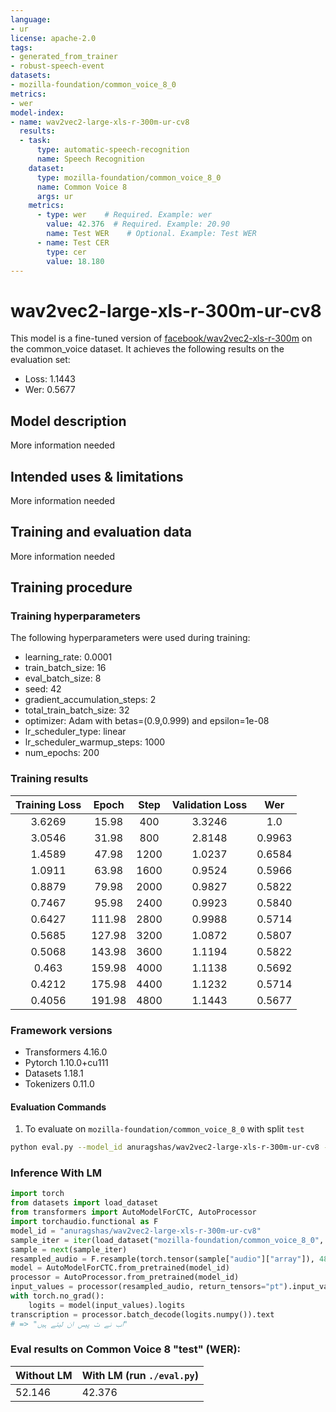 ```yaml
---
language: 
- ur
license: apache-2.0
tags:
- generated_from_trainer
- robust-speech-event
datasets:
- mozilla-foundation/common_voice_8_0
metrics:
- wer
model-index:
- name: wav2vec2-large-xls-r-300m-ur-cv8
  results:
  - task: 
      type: automatic-speech-recognition
      name: Speech Recognition
    dataset:
      type: mozilla-foundation/common_voice_8_0
      name: Common Voice 8
      args: ur
    metrics:
      - type: wer    # Required. Example: wer
        value: 42.376  # Required. Example: 20.90
        name: Test WER    # Optional. Example: Test WER
      - name: Test CER
        type: cer
        value: 18.180
---
```


<!-- This model card has been generated automatically according to the information the Trainer had access to. You
should probably proofread and complete it, then remove this comment. -->

# wav2vec2-large-xls-r-300m-ur-cv8

This model is a fine-tuned version of [facebook/wav2vec2-xls-r-300m](https://huggingface.co/facebook/wav2vec2-xls-r-300m) on the common_voice dataset.
It achieves the following results on the evaluation set:
- Loss: 1.1443
- Wer: 0.5677

## Model description

More information needed

## Intended uses & limitations

More information needed

## Training and evaluation data

More information needed

## Training procedure

### Training hyperparameters

The following hyperparameters were used during training:
- learning_rate: 0.0001
- train_batch_size: 16
- eval_batch_size: 8
- seed: 42
- gradient_accumulation_steps: 2
- total_train_batch_size: 32
- optimizer: Adam with betas=(0.9,0.999) and epsilon=1e-08
- lr_scheduler_type: linear
- lr_scheduler_warmup_steps: 1000
- num_epochs: 200

### Training results

| Training Loss | Epoch  | Step | Validation Loss | Wer    |
|:-------------:|:------:|:----:|:---------------:|:------:|
| 3.6269        | 15.98  | 400  | 3.3246          | 1.0    |
| 3.0546        | 31.98  | 800  | 2.8148          | 0.9963 |
| 1.4589        | 47.98  | 1200 | 1.0237          | 0.6584 |
| 1.0911        | 63.98  | 1600 | 0.9524          | 0.5966 |
| 0.8879        | 79.98  | 2000 | 0.9827          | 0.5822 |
| 0.7467        | 95.98  | 2400 | 0.9923          | 0.5840 |
| 0.6427        | 111.98 | 2800 | 0.9988          | 0.5714 |
| 0.5685        | 127.98 | 3200 | 1.0872          | 0.5807 |
| 0.5068        | 143.98 | 3600 | 1.1194          | 0.5822 |
| 0.463         | 159.98 | 4000 | 1.1138          | 0.5692 |
| 0.4212        | 175.98 | 4400 | 1.1232          | 0.5714 |
| 0.4056        | 191.98 | 4800 | 1.1443          | 0.5677 |


### Framework versions

- Transformers 4.16.0
- Pytorch 1.10.0+cu111
- Datasets 1.18.1
- Tokenizers 0.11.0

#### Evaluation Commands
1. To evaluate on `mozilla-foundation/common_voice_8_0` with split `test`

```bash
python eval.py --model_id anuragshas/wav2vec2-large-xls-r-300m-ur-cv8 --dataset mozilla-foundation/common_voice_8_0 --config ur --split test
```


### Inference With LM

```python
import torch
from datasets import load_dataset
from transformers import AutoModelForCTC, AutoProcessor
import torchaudio.functional as F
model_id = "anuragshas/wav2vec2-large-xls-r-300m-ur-cv8"
sample_iter = iter(load_dataset("mozilla-foundation/common_voice_8_0", "ur", split="test", streaming=True, use_auth_token=True))
sample = next(sample_iter)
resampled_audio = F.resample(torch.tensor(sample["audio"]["array"]), 48_000, 16_000).numpy()
model = AutoModelForCTC.from_pretrained(model_id)
processor = AutoProcessor.from_pretrained(model_id)
input_values = processor(resampled_audio, return_tensors="pt").input_values
with torch.no_grad():
    logits = model(input_values).logits
transcription = processor.batch_decode(logits.numpy()).text
# => "اب نے ٹ پیس ان لیتے ہیں"
```

### Eval results on Common Voice 8 "test" (WER):

| Without LM | With LM (run `./eval.py`) |
|---|---|
| 52.146 | 42.376 |